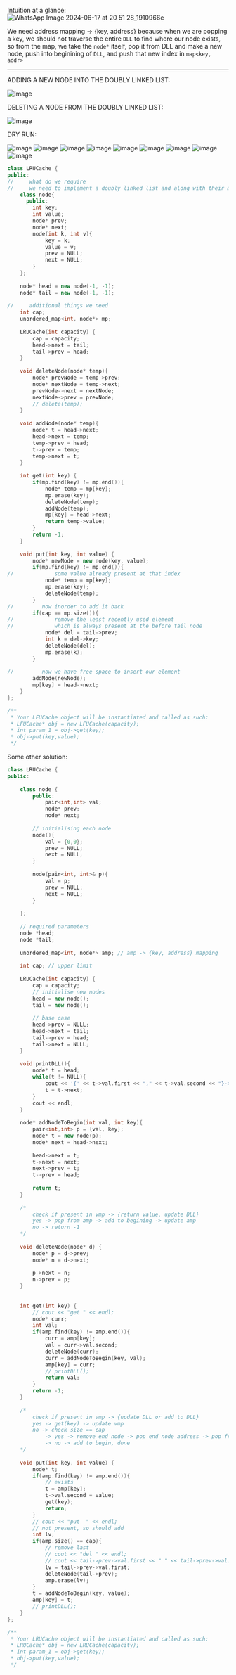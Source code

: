 Intuition at a glance:       
![WhatsApp Image 2024-06-17 at 20 51 28_1910966e](https://github.com/RohithBoppey/leetcode-sol/assets/73538974/4920767b-43be-4058-880f-1073c2843e71)            
            
We need address mapping -> {key, address} because when we are popping a key, we should not traverse the entire `DLL` to find where our node exists, so from the map, we take the `node*` itself, pop it from DLL and make a new node, push into beginining of `DLL`, and push that new index in `map<key, addr>`  

-----------------------------------------------------------            
            
ADDING A NEW NODE INTO THE DOUBLY LINKED LIST:    
      
![image](https://user-images.githubusercontent.com/73538974/254301786-10c44e43-70e3-4f05-8353-90d5a16f9e6c.png) 
      
DELETING A NODE FROM THE DOUBLY LINKED LIST:      
       
![image](https://user-images.githubusercontent.com/73538974/254302062-24bbcf57-4a89-4f34-8111-fc3f3caccfd6.png)
      
DRY RUN:    
        
![image](https://user-images.githubusercontent.com/73538974/254300851-cd6207f7-5206-4ecc-879c-32067dc6bf48.png)
![image](https://user-images.githubusercontent.com/73538974/254300907-69b40a35-99f9-40a0-b795-3159e64d2120.png)
![image](https://user-images.githubusercontent.com/73538974/254300939-e6fe9d44-9f6c-4273-acfd-c486d8a573a2.png)
![image](https://user-images.githubusercontent.com/73538974/254300989-aaefcb33-0ed1-48f9-a79f-0d6cb0163003.png)
![image](https://user-images.githubusercontent.com/73538974/254301216-bf52d83b-bc0c-4164-b6e4-2fb7616232e1.png)
![image](https://user-images.githubusercontent.com/73538974/254301308-ecab6db6-3aac-48e9-9183-8d0977590682.png)
![image](https://user-images.githubusercontent.com/73538974/254301368-408b2c84-1c3d-458c-8aee-df1fab38ef11.png)
![image](https://user-images.githubusercontent.com/73538974/254301418-4b831cf2-5e11-4f86-9aac-c04bae6f88d0.png)
![image](https://user-images.githubusercontent.com/73538974/254301450-001c1dcc-6557-42cd-bdc5-ed885b7aff73.png)

```c++
class LRUCache {
public:
//     what do we require
//     we need to implement a doubly linked list and along with their methods
    class node{
      public:
        int key;
        int value;
        node* prev;
        node* next;
        node(int k, int v){
            key = k;
            value = v;
            prev = NULL;
            next = NULL;
        }
    };
    
    node* head = new node(-1, -1);
    node* tail = new node(-1, -1);
    
//     additional things we need
    int cap;
    unordered_map<int, node*> mp;
    
    LRUCache(int capacity) {
        cap = capacity;
        head->next = tail;
        tail->prev = head;
    }
    
    void deleteNode(node* temp){
        node* prevNode = temp->prev;
        node* nextNode = temp->next;
        prevNode->next = nextNode;
        nextNode->prev = prevNode;
        // delete(temp);
    }
    
    void addNode(node* temp){
        node* t = head->next;
        head->next = temp;
        temp->prev = head;
        t->prev = temp;
        temp->next = t;
    }
    
    int get(int key) {
        if(mp.find(key) != mp.end()){
            node* temp = mp[key];
            mp.erase(key);
            deleteNode(temp);
            addNode(temp);
            mp[key] = head->next;
            return temp->value;
        }
        return -1;
    }
    
    void put(int key, int value) {
        node* newNode = new node(key, value);
        if(mp.find(key) != mp.end()){
//             some value already present at that index
            node* temp = mp[key];
            mp.erase(key);
            deleteNode(temp);
        }
//         now inorder to add it back
        if(cap == mp.size()){
//             remove the least recently used element
//             which is always present at the before tail node
            node* del = tail->prev;
            int k = del->key;
            deleteNode(del);
            mp.erase(k);
        }
        
//         now we have free space to insert our element
        addNode(newNode);
        mp[key] = head->next;
    }
};

/**
 * Your LFUCache object will be instantiated and called as such:
 * LFUCache* obj = new LFUCache(capacity);
 * int param_1 = obj->get(key);
 * obj->put(key,value);
 */
```
                  
Some other solution:             
```c++
class LRUCache {
public:
    
    class node {
        public:
            pair<int,int> val;
            node* prev;
            node* next;
        
        // initialising each node
        node(){
            val = {0,0};
            prev = NULL;
            next = NULL;
        }
        
        node(pair<int, int>& p){
            val = p;
            prev = NULL;
            next = NULL;
        }
        
    };
       
    // required parameters
    node *head;
    node *tail;
    
    unordered_map<int, node*> amp; // amp -> {key, address} mapping
    
    int cap; // upper limit
    
    LRUCache(int capacity) {
        cap = capacity;
        // initialise new nodes
        head = new node();
        tail = new node();
        
        // base case
        head->prev = NULL;
        head->next = tail;
        tail->prev = head;
        tail->next = NULL;
    }
    
    void printDLL(){
        node* t = head;
        while(t != NULL){
            cout << '{' << t->val.first << "," << t->val.second << "}->" ;
            t = t->next;
        }
        cout << endl;
    }
    
    node* addNodeToBegin(int val, int key){
        pair<int,int> p = {val, key};
        node* t = new node(p);
        node* next = head->next;
        
        head->next = t;
        t->next = next;
        next->prev = t;
        t->prev = head;
        
        return t;
    }
    
    /*
        check if present in vmp -> {return value, update DLL}
        yes -> pop from amp -> add to begining -> update amp
        no -> return -1
    */
    
    void deleteNode(node* d) {
        node* p = d->prev;
        node* n = d->next;
        
        p->next = n;
        n->prev = p;
    }
    
    
    int get(int key) {
        // cout << "get " << endl;
        node* curr;
        int val;
        if(amp.find(key) != amp.end()){
            curr = amp[key];
            val = curr->val.second;
            deleteNode(curr);
            curr = addNodeToBegin(key, val);
            amp[key] = curr;
            // printDLL();
            return val;
        }
        return -1;
    }
    
    /*
        check if present in vmp -> {update DLL or add to DLL}
        yes -> get(key) -> update vmp
        no -> check size == cap
            -> yes -> remove end node -> pop end node address -> pop from vmp ->  add to begining -> update amp
            -> no -> add to begin, done
    */
    
    void put(int key, int value) {
        node* t;
        if(amp.find(key) != amp.end()){
            // exists
            t = amp[key];
            t->val.second = value;
            get(key);
            return;
        }
        // cout << "put  " << endl;
        // not present, so should add
        int lv;
        if(amp.size() == cap){
            // remove last
            // cout << "del " << endl;
            // cout << tail->prev->val.first << " " << tail->prev->val.second << endl;
            lv = tail->prev->val.first;
            deleteNode(tail->prev);
            amp.erase(lv);
        }
        t = addNodeToBegin(key, value);
        amp[key] = t;
        // printDLL();
    }
};

/**
 * Your LRUCache object will be instantiated and called as such:
 * LRUCache* obj = new LRUCache(capacity);
 * int param_1 = obj->get(key);
 * obj->put(key,value);
 */
```

